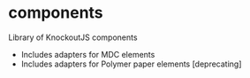 # components
Library of KnockoutJS components
* Includes adapters for MDC elements
* Includes adapters for Polymer paper elements [deprecating]
